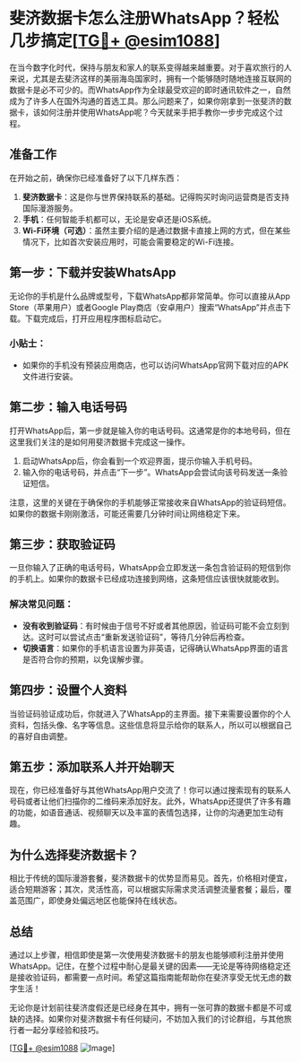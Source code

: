 # 斐济数据卡怎么注册WhatsApp？轻松几步搞定[[TG💪+ @esim1088](https://t.me/s/esim1088)]

在当今数字化时代，保持与朋友和家人的联系变得越来越重要。对于喜欢旅行的人来说，尤其是去斐济这样的美丽海岛国家时，拥有一个能够随时随地连接互联网的数据卡是必不可少的。而WhatsApp作为全球最受欢迎的即时通讯软件之一，自然成为了许多人在国外沟通的首选工具。那么问题来了，如果你刚拿到一张斐济的数据卡，该如何注册并使用WhatsApp呢？今天就来手把手教你一步步完成这个过程。

## 准备工作

在开始之前，确保你已经准备好了以下几样东西：

1. **斐济数据卡**：这是你与世界保持联系的基础。记得购买时询问运营商是否支持国际漫游服务。
2. **手机**：任何智能手机都可以，无论是安卓还是iOS系统。
3. **Wi-Fi环境（可选）**：虽然主要介绍的是通过数据卡直接上网的方式，但在某些情况下，比如首次安装应用时，可能会需要稳定的Wi-Fi连接。

## 第一步：下载并安装WhatsApp

无论你的手机是什么品牌或型号，下载WhatsApp都非常简单。你可以直接从App Store（苹果用户）或者Google Play商店（安卓用户）搜索“WhatsApp”并点击下载。下载完成后，打开应用程序图标启动它。

### 小贴士：
- 如果你的手机没有预装应用商店，也可以访问WhatsApp官网下载对应的APK文件进行安装。

## 第二步：输入电话号码

打开WhatsApp后，第一步就是输入你的电话号码。这通常是你的本地号码，但在这里我们关注的是如何用斐济数据卡完成这一操作。

1. 启动WhatsApp后，你会看到一个欢迎界面，提示你输入手机号码。
2. 输入你的电话号码，并点击“下一步”。WhatsApp会尝试向该号码发送一条验证短信。

注意，这里的关键在于确保你的手机能够正常接收来自WhatsApp的验证码短信。如果你的数据卡刚刚激活，可能还需要几分钟时间让网络稳定下来。

## 第三步：获取验证码

一旦你输入了正确的电话号码，WhatsApp会立即发送一条包含验证码的短信到你的手机上。如果你的数据卡已经成功连接到网络，这条短信应该很快就能收到。

### 解决常见问题：
- **没有收到验证码**：有时候由于信号不好或者其他原因，验证码可能不会立刻到达。这时可以尝试点击“重新发送验证码”，等待几分钟后再检查。
- **切换语言**：如果你的手机语言设置为非英语，记得确认WhatsApp界面的语言是否符合你的预期，以免误解步骤。

## 第四步：设置个人资料

当验证码验证成功后，你就进入了WhatsApp的主界面。接下来需要设置你的个人资料，包括头像、名字等信息。这些信息将显示给你的联系人，所以可以根据自己的喜好自由调整。

## 第五步：添加联系人并开始聊天

现在，你已经准备好与其他WhatsApp用户交流了！你可以通过搜索现有的联系人号码或者让他们扫描你的二维码来添加好友。此外，WhatsApp还提供了许多有趣的功能，如语音通话、视频聊天以及丰富的表情包选择，让你的沟通更加生动有趣。

## 为什么选择斐济数据卡？

相比于传统的国际漫游套餐，斐济数据卡的优势显而易见。首先，价格相对便宜，适合短期游客；其次，灵活性高，可以根据实际需求灵活调整流量套餐；最后，覆盖范围广，即使身处偏远地区也能保持在线状态。

## 总结

通过以上步骤，相信即使是第一次使用斐济数据卡的朋友也能够顺利注册并使用WhatsApp。记住，在整个过程中耐心是最关键的因素——无论是等待网络稳定还是接收验证码，都需要一点时间。希望这篇指南能帮助你在斐济享受无忧无虑的数字生活！

无论你是计划前往斐济度假还是已经身在其中，拥有一张可靠的数据卡都是不可或缺的选择。如果你对斐济数据卡有任何疑问，不妨加入我们的讨论群组，与其他旅行者一起分享经验和技巧。

[[TG💪+ @esim1088](https://t.me/s/esim1088) ![Image](https://i.postimg.cc/4NQfJmqS/Snipaste-2025-05-13-00-14-12.png)]